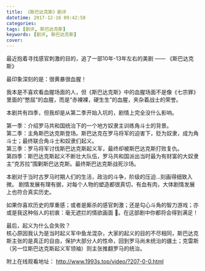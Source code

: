 ```yaml
---
title: 《斯巴达克斯》剧评
datetime: 2017-12-16 09:42:58
categories:
tags: [剧评, 斯巴达克斯]
keywords: [剧评, 斯巴达克斯]
cover:
---
```


最近抱着寻找感官刺激的目的，追了一部10年-13年左右的美剧 —— 《斯巴达克斯》


最印象深刻的是：很黄暴很血腥！

我本是不喜欢看血腥场面的人，但《斯巴达克斯》中的血腥场面不是像《七宗罪》里面的“憋屈”的血腥，而是“赤裸裸，硬生生”的血腥，夹杂着战士的荣誉。

本剧共有四季，但我却是从第二季开始入坑的，剧情上完全没什么影响。

第一季：介绍罗马共和国统治下的一个地方奴隶主训练角斗士的背景。  
第二季：主角斯巴达克斯登场。斯巴达克在罗马将军的迫害下，贬为奴隶，成为角斗士；最终联合角斗士和奴隶们起义。  
第三季：罗马将军讨伐斯巴达克斯起义军，最终却被斯巴达克斯打败复仇。  
第四季：斯巴达克斯起义不断壮大队伍，罗马共和国派出当时最为有财富的大奴隶主“克苏拉”围剿斯巴达克斯。最终斯巴达克斯战死沙场。

本剧对于当时古罗马时期人们的生活，政治的斗争，阶级的压迫...刻画得细致入微。 剧情发展有理有据，对每个人物的塑造都很真切，有血有肉，大体剧情发展上也符合真实历史。  

如果你喜欢历史的厚重感；或者是厮杀的感官刺激；还是勾心斗角的智力游戏；亦或是我这种俗人的初衷：毫无遮拦的情欲画面 🌝。在这部剧中你都将会得到满足！



最后，起义为什么会失败？  
核心原因我认为是当时起义军中鱼龙混杂，大家的起义的目的不尽相同，斯巴达克斯主张的是真正的自由，保护大部分人的性命，回到罗马尚未统治的疆土；克雷斯（另一位斯巴达克斯起义军领袖）则主张推翻罗马的统治。

附上在线观看地址： http://www.1993s.top/video/?207-0-0.html



